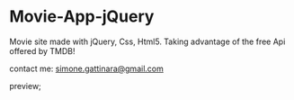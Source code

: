 # Movie-App-jQuery

Movie site made with jQuery, Css, Html5.
Taking advantage of the free Api offered by TMDB!

contact me: simone.gattinara@gmail.com

preview;
